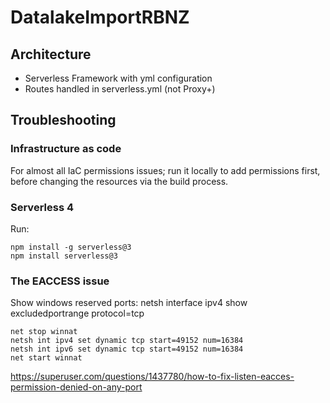# DatalakeImportRBNZ

## Architecture
* Serverless Framework with yml configuration
* Routes handled in serverless.yml (not Proxy+)

## Troubleshooting

### Infrastructure as code
For almost all IaC permissions issues; run it locally to add permissions first, before changing the resources via the build process.

### Serverless 4
Run:
```
npm install -g serverless@3
npm install serverless@3
```

### The EACCESS issue
Show windows reserved ports:
netsh interface ipv4 show excludedportrange protocol=tcp

```
net stop winnat
netsh int ipv4 set dynamic tcp start=49152 num=16384
netsh int ipv6 set dynamic tcp start=49152 num=16384
net start winnat
```

https://superuser.com/questions/1437780/how-to-fix-listen-eacces-permission-denied-on-any-port

